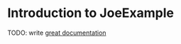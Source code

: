 # Introduction to JoeExample

TODO: write [great documentation](http://jacobian.org/writing/what-to-write/)
